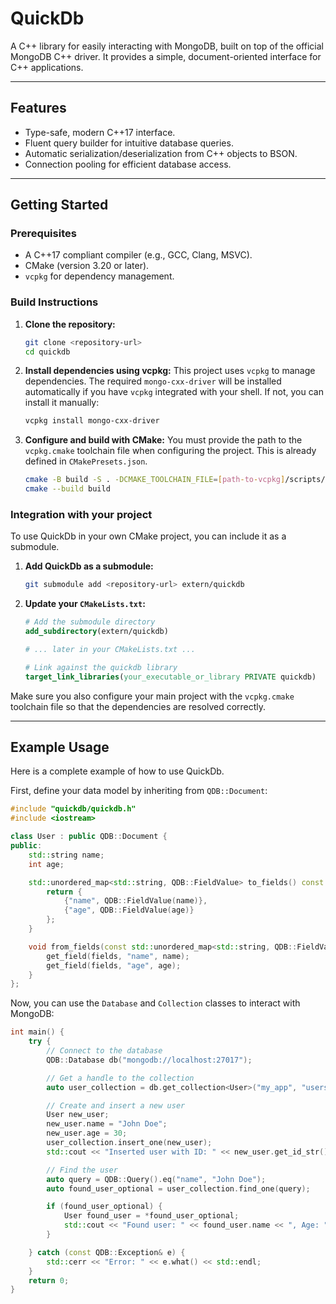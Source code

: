 # QuickDb

A C++ library for easily interacting with MongoDB, built on top of the official MongoDB C++ driver. It provides a simple, document-oriented interface for C++ applications.

---

## Features

-   Type-safe, modern C++17 interface.
-   Fluent query builder for intuitive database queries.
-   Automatic serialization/deserialization from C++ objects to BSON.
-   Connection pooling for efficient database access.

---

## Getting Started

### Prerequisites

-   A C++17 compliant compiler (e.g., GCC, Clang, MSVC).
-   CMake (version 3.20 or later).
-   `vcpkg` for dependency management.

### Build Instructions

1.  **Clone the repository:**
    ```bash
    git clone <repository-url>
    cd quickdb
    ```

2.  **Install dependencies using vcpkg:**
    This project uses `vcpkg` to manage dependencies. The required `mongo-cxx-driver` will be installed automatically if you have `vcpkg` integrated with your shell. If not, you can install it manually:
    ```bash
    vcpkg install mongo-cxx-driver
    ```

3.  **Configure and build with CMake:**
    You must provide the path to the `vcpkg.cmake` toolchain file when configuring the project. This is already defined in `CMakePresets.json`.
    ```bash
    cmake -B build -S . -DCMAKE_TOOLCHAIN_FILE=[path-to-vcpkg]/scripts/buildsystems/vcpkg.cmake
    cmake --build build
    ```

### Integration with your project

To use QuickDb in your own CMake project, you can include it as a submodule.

1.  **Add QuickDb as a submodule:**
    ```bash
    git submodule add <repository-url> extern/quickdb
    ```

2.  **Update your `CMakeLists.txt`:**
    ```cmake
    # Add the submodule directory
    add_subdirectory(extern/quickdb)

    # ... later in your CMakeLists.txt ...

    # Link against the quickdb library
    target_link_libraries(your_executable_or_library PRIVATE quickdb)
    ```

Make sure you also configure your main project with the `vcpkg.cmake` toolchain file so that the dependencies are resolved correctly.

---

## Example Usage

Here is a complete example of how to use QuickDb.

First, define your data model by inheriting from `QDB::Document`:

```cpp
#include "quickdb/quickdb.h"
#include <iostream>

class User : public QDB::Document {
public:
    std::string name;
    int age;

    std::unordered_map<std::string, QDB::FieldValue> to_fields() const override {
        return {
            {"name", QDB::FieldValue(name)},
            {"age", QDB::FieldValue(age)}
        };
    }

    void from_fields(const std::unordered_map<std::string, QDB::FieldValue>& fields) override {
        get_field(fields, "name", name);
        get_field(fields, "age", age);
    }
};
```

Now, you can use the `Database` and `Collection` classes to interact with MongoDB:

```cpp
int main() {
    try {
        // Connect to the database
        QDB::Database db("mongodb://localhost:27017");

        // Get a handle to the collection
        auto user_collection = db.get_collection<User>("my_app", "users");

        // Create and insert a new user
        User new_user;
        new_user.name = "John Doe";
        new_user.age = 30;
        user_collection.insert_one(new_user);
        std::cout << "Inserted user with ID: " << new_user.get_id_str() << std::endl;

        // Find the user
        auto query = QDB::Query().eq("name", "John Doe");
        auto found_user_optional = user_collection.find_one(query);

        if (found_user_optional) {
            User found_user = *found_user_optional;
            std::cout << "Found user: " << found_user.name << ", Age: " << found_user.age << std::endl;
        }

    } catch (const QDB::Exception& e) {
        std::cerr << "Error: " << e.what() << std::endl;
    }
    return 0;
}
```

